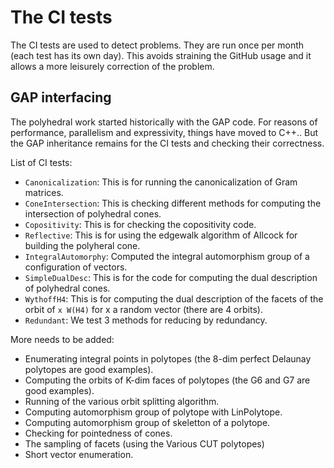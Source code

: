 The CI tests
============

The CI tests are used to detect problems. They are run once per month
(each test has its own day). This avoids straining the GitHub usage
and it allows a more leisurely correction of the problem.

GAP interfacing
---------------

The polyhedral work started historically with the GAP code.
For reasons of performance, parallelism and expressivity,
things have moved to C++.. But the GAP inheritance remains
for the CI tests and checking their correctness.


List of CI tests:
* `Canonicalization`: This is for running the canonicalization of Gram
matrices.
* `ConeIntersection`: This is checking different methods for computing the
intersection of polyhedral cones.
* `Copositivity`: This is for checking the copositivity code.
* `Reflective`: This is for using the edgewalk algorithm of Allcock for
building the polyheral cone.
* `IntegralAutomorphy`: Computed the integral automorphism group of a
configuration of vectors.
* `SimpleDualDesc`: This is for the code for computing the dual description
of polyhedral cones.
* `WythoffH4`: This is for computing the dual description of the facets of
the orbit of `x W(H4)` for x a random vector (there are 4 orbits).
* `Redundant`: We test 3 methods for reducing by redundancy.

More needs to be added:
* Enumerating integral points in polytopes (the 8-dim perfect Delaunay polytopes
are good examples).
* Computing the orbits of K-dim faces of polytopes (the G6 and G7 are good examples).
* Running of the various orbit splitting algorithm.
* Computing automorphism group of polytope with LinPolytope.
* Computing automorphism group of skeletton of a polytope.
* Checking for pointedness of cones.
* The sampling of facets (using the Various CUT polytopes)
* Short vector enumeration.

